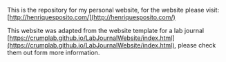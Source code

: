 This is the repository for my personal website, for the website please visit: [http://henriquesposito.com/](http://henriquesposito.com/)

This website was adapted from the website template for a lab journal [https://crumplab.github.io/LabJournalWebsite/index.html](https://crumplab.github.io/LabJournalWebsite/index.html), please check them out form more information.
